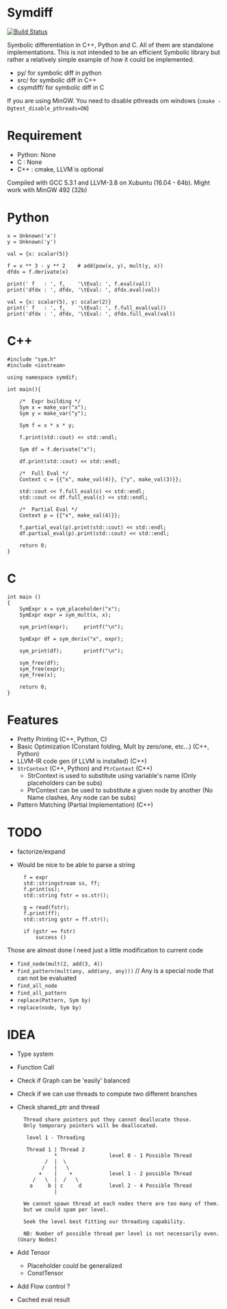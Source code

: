 Symdiff
=======

[![Build Status](https://travis-ci.org/Delaunay/symdiff.svg?branch=master)](https://travis-ci.org/Delaunay/symdiff)

Symbolic differentiation in C++, Python and C. All of them are standalone implementations.
This is not intended to be an efficient Symbolic library but rather a
relatively simple example of how it could be implemented.

* py/ for symbolic diff in python
* src/ for symbolic diff in C++
* csymdiff/ for symbolic diff in C

If you are using MinGW. You need to disable pthreads om windows
(`cmake -Dgtest_disable_pthreads=ON`)

# Requirement

* Python: None
* C : None
* C++ : cmake, LLVM is optional

Compiled with GCC 5.3.1 and LLVM-3.8 on Xubuntu (16.04 - 64b).
Might work with MinGW 492 (32b)

# Python

    x = Unknown('x')
    y = Unknown('y')

    val = {x: scalar(5)}

    f = x ** 3 - y ** 2    # add(pow(x, y), mult(y, x))
    dfdx = f.derivate(x)

    print(' f   : ', f,    '\tEval: ', f.eval(val))
    print('dfdx : ', dfdx, '\tEval: ', dfdx.eval(val))

    val = {x: scalar(5), y: scalar(2)}
    print(' f   : ', f,    '\tEval: ', f.full_eval(val))
    print('dfdx : ', dfdx, '\tEval: ', dfdx.full_eval(val))


# C++

    #include "sym.h"
    #include <iostream>

    using namespace symdif;

    int main(){

        /*  Expr building */
        Sym x = make_var("x");
        Sym y = make_var("y");

        Sym f = x * x * y;

        f.print(std::cout) << std::endl;

        Sym df = f.derivate("x");

        df.print(std::cout) << std::endl;

        /*  Full Eval */
        Context c = {{"x", make_val(4)}, {"y", make_val(3)}};

        std::cout << f.full_eval(c) << std::endl;
        std::cout << df.full_eval(c) << std::endl;

        /*  Partial Eval */
        Context p = {{"x", make_val(4)}};

        f.partial_eval(p).print(std::cout) << std::endl;
        df.partial_eval(p).print(std::cout) << std::endl;

        return 0;
    }

# C

	int main ()
	{
	    SymExpr x = sym_placeholder("x");
	    SymExpr expr = sym_mult(x, x);

	    sym_print(expr);	 printf("\n");

	    SymExpr df = sym_deriv("x", expr);

	    sym_print(df);	 	 printf("\n");

	    sym_free(df);
	    sym_free(expr);
	    sym_free(x);

	    return 0;
	}

# Features

* Pretty Printing (C++, Python, C)
* Basic Optimization (Constant folding, Mult by zero/one, etc...) (C++, Python)
* LLVM-IR code gen (if LLVM is installed) (C++)
* `StrContext` (C++, Python) and `PtrContext` (C++)
	* StrContext is used to substitute using variable's name (Only placeholders can be subs)
	* PtrContext can be used to substitute a given node by another (No Name clashes, Any node can be subs)
* Pattern Matching (Partial Implementation) (C++)

# TODO

* factorize/expand
* Would be nice to be able to parse a string

        f = expr
        std::stringstream ss, ff;
        f.print(ss);
        std::string fstr = ss.str();

        g = read(fstr);
        f.print(ff);
        std::string gstr = ff.str();

        if (gstr == fstr)
            success ()

Those are almost done I need just a little modification to current code

* `find_node(mult(2, add(3, 4))`
* `find_pattern(mult(any, add(any, any)))`    // Any is a special node that can not be evaluated
* `find_all_node`
* `find_all_pattern`
* `replace(Pattern, Sym by)`
* `replace(node, Sym by)`

# IDEA

* Type system
* Function Call
* Check if Graph can be 'easily' balanced
* Check if we can use threads to compute two different branches
* Check shared_ptr and thread

		Thread share pointers put they cannot deallocate those.
	    Only temporary pointers will be deallocated.

	     level 1 - Threading

	     Thread 1 | Thread 2
	              *                 level 0 - 1 Possible Thread
	           /  |  \
	          /   |   \
	         +    |    +            level 1 - 2 possible Thread
	       /   \  |  /   \
	      a     b | c     d         level 2 - 4 Possible Thread
	              |

	    We cannot spawn thread at each nodes there are too many of them.
	    but we could spam per level.

	    Seek the level best fitting our threading capability.

	    NB: Number of possible thread per level is not necessarily even. (Unary Nodes)


* Add Tensor
    * Placeholder could be generalized
    * ConstTensor

* Add Flow control ?

* Cached eval result
